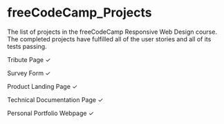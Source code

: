 # freeCodeCamp_Projects
The list of projects in the freeCodeCamp Responsive Web Design course. The completed projects have fulfilled all of the user stories and all of its tests passing.

Tribute Page ✓



Survey Form ✓



Product Landing Page ✓



Technical Documentation Page ✓



Personal Portfolio Webpage ✓
